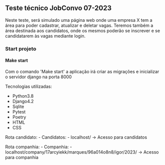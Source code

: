 ## Teste técnico JobConvo 07-2023
Neste teste, será simulado uma página web onde uma empresa X tem 
a área para poder cadastrar, atualizar e deletar vagas. Teremos também
a área destinada aos candidatos, onde os mesmos poderão se inscrever
e se candidatarem às vagas mediante login.

### Start projeto
#### Make start
Com o comando 'Make start' a aplicação irá criar as migrações e inicializar o servidor django na porta 8000

Tecnologias utilizadas:
 - Python3.8
 - Django4.2
 - Sqlite
 - Pytest
 - Poetry
 - HTML
 - CSS
 
Rota candidato:
    - Candidatos:
     - localhost/   -> Acesso para candidatos

 
Rota companhia: 
    - Companhia:
     - localhost/company/17arcyiekk/marques/96a014o8n8/igor/2023/   -> Acesso para companhia